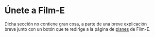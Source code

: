 # Únete a Film-E

Dicha sección no contiene gran cosa, a parte de una breve explicación breve junto con un botón que te redirige a la página de [planes](planes.md) de Film-E. 

